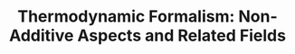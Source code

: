 ---
title: "Thermodynamic Formalism: Non-Additive Aspects and Related Fields"
collection: conferences
permalink: /conference/2023-simmons
startdate: 2022-05-15
enddate: 2022-05-19
venue: 'The Mathematical Research and Conference Center, Będlewo'
location: 'Poland'
link: 'https://www.impan.pl/en/activities/banach-center/conferences/23-thermoform'
---